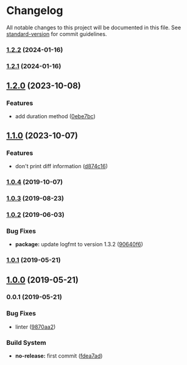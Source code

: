 # Changelog

All notable changes to this project will be documented in this file. See [standard-version](https://github.com/conventional-changelog/standard-version) for commit guidelines.

### [1.2.2](https://github.com/Kikobeats/debug-logfmt/compare/v1.2.1...v1.2.2) (2024-01-16)

### [1.2.1](https://github.com/Kikobeats/debug-logfmt/compare/v1.2.0...v1.2.1) (2024-01-16)

## [1.2.0](https://github.com/Kikobeats/debug-logfmt/compare/v1.1.0...v1.2.0) (2023-10-08)


### Features

* add duration method ([0ebe7bc](https://github.com/Kikobeats/debug-logfmt/commit/0ebe7bc779d22adf96df072a4476332911bd5ff3))

## [1.1.0](https://github.com/Kikobeats/debug-logfmt/compare/v1.0.4...v1.1.0) (2023-10-07)


### Features

* don't print diff information ([d874c16](https://github.com/Kikobeats/debug-logfmt/commit/d874c1643f2fb428b0fda59187765a0cc946188d))

### [1.0.4](https://github.com/Kikobeats/debug-logfmt/compare/v1.0.3...v1.0.4) (2019-10-07)

### [1.0.3](https://github.com/Kikobeats/debug-logfmt/compare/v1.0.2...v1.0.3) (2019-08-23)

### [1.0.2](https://github.com/Kikobeats/debug-logfmt/compare/v1.0.1...v1.0.2) (2019-06-03)


### Bug Fixes

* **package:** update logfmt to version 1.3.2 ([90640f6](https://github.com/Kikobeats/debug-logfmt/commit/90640f6))



### [1.0.1](https://github.com/Kikobeats/debug-logfmt/compare/v1.0.0...v1.0.1) (2019-05-21)



## [1.0.0](https://github.com/Kikobeats/debug-logfmt/compare/v0.0.1...v1.0.0) (2019-05-21)



### 0.0.1 (2019-05-21)


### Bug Fixes

* linter ([9870aa2](https://github.com/Kikobeats/debug-logfmt/commit/9870aa2))


### Build System

* **no-release:** first commit ([fdea7ad](https://github.com/Kikobeats/debug-logfmt/commit/fdea7ad))

